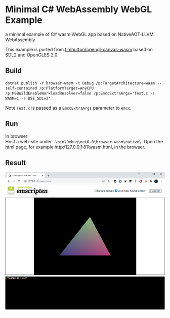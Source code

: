 # Minimal C# WebAssembly WebGL Example
a minimal example of C# wasm WebGL app based on NativeAOT-LLVM WebAssembly

This example is ported from [timhutton/opengl-canvas-wasm](https://github.com/timhutton/opengl-canvas-wasm) based on SDL2 and OpenGLES 2.0.

## Build
```
dotnet publish -r browser-wasm -c Debug /p:TargetArchitecture=wasm --self-contained /p:PlatformTarget=AnyCPU /p:MSBuildEnableWorkloadResolver=false /p:EmccExtraArgs='Test.c -s WASM=1 -s USE_SDL=2'
```

Note `Test.c` is passed as a `EmccExtraArgs` parameter to `emcc`.

## Run

In browser:  
Host a web-site under `.\bin\Debug\net6.0\browser-wasm\native\`. Open the html page, for example http:\127.0.0.1:81\wasm.html, in the browser.

## Result

![](Result.png)
